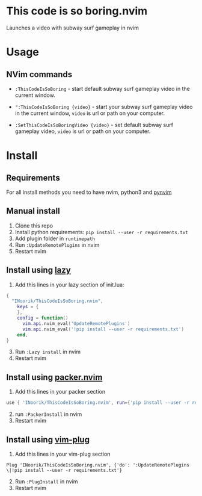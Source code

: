 # This code is so boring.nvim
Launches a video with subway surf gameplay in nvim

# Usage
## NVim commands
- ```:ThisCodeIsSoBoring``` - start default subway surf gameplay video in the current window. 
- ```":ThisCodeIsSoBoring {video}``` - start your subway surf gameplay video in the current window, ```video``` is url or path on your computer.

- ```:SetThisCodeIsSoBoringVideo {video}``` - set default subway surf gameplay video, ```video``` is url or path on your computer.

# Install
## Requirements
For all install methods you need to have nvim, python3 and  [pynvim](https://github.com/neovim/pynvim)

## Manual install
1. Clone this repo
2. Install python requirements:
```pip install --user -r requirements.txt```
3. Add plugin folder in ```runtimepath```
4. Run ```:UpdateRemotePlugins``` in nvim
5. Restart nvim

## Install using [lazy](https://github.com/folke/lazy.nvim)
1. Add this lines in your lazy section of init.lua:
```lua
{
  "INoorik/ThisCodeIsSoBoring.nvim",
    keys = {
    },
    config = function()
      vim.api.nvim_eval('UpdateRemotePlugins')
      vim.api.nvim_eval('!pip install --user -r requirements.txt')
    end,
}
```
3. Run ```:Lazy install``` in nvim
4. Restart nvim

## Install using [packer.nvim](https://github.com/wbthomason/packer.nvim)
1. Add this lines in your packer section
```lua
use { 'INoorik/ThisCodeIsSoBoring.nvim', run={'pip install --user -r requirements.txt', ':UpdateRemotePlugins'}}
```
2. run ```:PackerInstall``` in nvim
3. Restart nvim

## Install using [vim-plug](https://github.com/junegunn/vim-plug)
1. Add this lines in your vim-plug section
```vim
Plug 'INoorik/ThisCodeIsSoBoring.nvim', {'do': ':UpdateRemotePlugins \|!pip install --user -r requirements.txt'}
```
2. Run ```:PlugInstall``` in nvim
3. Restart nvim
